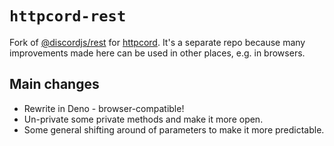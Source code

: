 # `httpcord-rest`

Fork of [@discordjs/rest][1] for [httpcord][2]. It's a separate repo because
many improvements made here can be used in other places, e.g. in browsers.

## Main changes

- Rewrite in Deno - browser-compatible!
- Un-private some private methods and make it more open.
- Some general shifting around of parameters to make it more predictable.

[1]: https://github.com/discordjs/discord.js/tree/main/packages/rest
[2]: https://github.com/andre4ik3/httpcord
